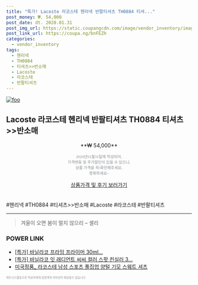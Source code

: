 ```yaml
--- 
title: "특가! Lacoste 라코스테 헨리넥 반팔티셔츠 TH0884 티셔..." 
post_money: ₩. 54,000 
post_date: dt. 2020.01.31 
post_img_url: https://static.coupangcdn.com/image/vendor_inventory/images/2019/03/14/14/5/46b6a30f-b02f-4c7e-9654-a663a6dfe3d6.jpg 
post_link_url: https://coupa.ng/bnFEZh 
categories: 
  - vendor_inventory 
tags: 
  - 헨리넥 
  - TH0884 
  - 티셔츠>>반소매 
  - Lacoste 
  - 라코스테 
  - 반팔티셔츠 
--- 
```

[![foo](https://static.coupangcdn.com/image/vendor_inventory/images/2019/03/14/14/5/46b6a30f-b02f-4c7e-9654-a663a6dfe3d6.jpg)](https://coupa.ng/bnFEZh) 

## Lacoste 라코스테 헨리넥 반팔티셔츠 TH0884 티셔츠>>반소매 
<p style="text-align: center;">**₩ 54,000**</p> 
<p style="text-align: center;"><span style="color: #898c8f; font-family: Georgia,Times,serif; font-size: 0.75em;">2020년01월31일에 작성되어, <br>가격변동 및 추가할인이 있을 수 있으니,<br> 상품 가격을 꼭!확인해주세요.<br>행복하세요~</span> 
</p>	 
<div markdown="0" style="text-align: center;"><a href="https://coupa.ng/bnFEZh" class="btn btn--success">상품가격 및 후기 보러가기</a></div> 
<br><br> 
  #헨리넥 #TH0884 #티셔츠>>반소매 #Lacoste #라코스테 #반팔티셔츠 
<hr> 

> 겨울이 오면 봄이 멀지 않으리 – 셸리 


### POWER LINK

* <a href="https://blog.naver.com/an0733/221786837411" target="_blank">[특가] 바닐라코 프라임 프라이머 30ml...</a>
* <a href="https://blog.naver.com/sakai111/221786405659" target="_blank">[특가] 바닐라코 잇 래디언트 씨씨 컬러 스팟 컨실러 3...</a>
* <a href="https://blog.naver.com/santokki14/221781703773" target="_blank">미국정품_ 라코스테 남성 스포츠 풀집업 양털 기모 스웨트 셔츠</a>

<span style="color: #898c8f; font-family: Georgia,Times,serif; font-size: 0.55em;">파트너스활동으로 작성자에게 일정액의 커미션이 제공될수 있습니다.</span> 
